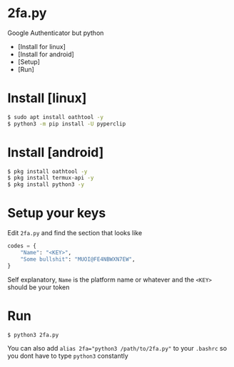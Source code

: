 # 2fa.py
Google Authenticator but python

- [Install for linux]
- [Install for android]
- [Setup]
- [Run]

# Install [linux]
```sh
$ sudo apt install oathtool -y
$ python3 -m pip install -U pyperclip
```

# Install [android]
```sh
$ pkg install oathtool -y
$ pkg install termux-api -y
$ pkg install python3 -y
```

# Setup your keys
Edit `2fa.py` and find the section that looks like
```py
codes = {
    "Name": "<KEY>",
    "Some bullshit": "MUOI@FE4NBWXN7EW",
}
```
Self explanatory, `Name` is the platform name or whatever and the `<KEY>` should be your token

# Run
```sh
$ python3 2fa.py
```

You can also add `alias 2fa="python3 /path/to/2fa.py"` to your `.bashrc` so you dont have to type `python3` constantly
